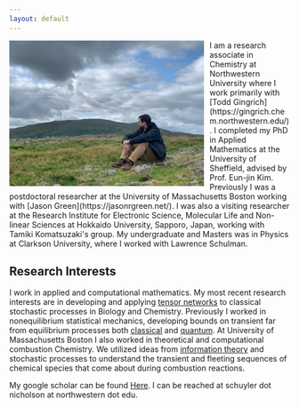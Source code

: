 ```yaml
---
layout: default
---
```



<img align="left" src="./images/Sky_Ingrham.jpg" class="profile-pic" width="350" style="margin-right: 10px;" style="margin-lower: 5px;">
I am a research associate in Chemistry at Northwestern University where I work primarily with [Todd Gingrich](https://gingrich.chem.northwestern.edu/). I completed my PhD in Applied Mathematics at the University of Sheffield, advised by Prof. Eun-jin Kim. Previously I was a postdoctoral researcher at the University of Massachusetts Boston working with [Jason Green](https://jasonrgreen.net/). I was also a visiting researcher at the Research Institute for Electronic Science, Molecular Life and Non-linear Sciences at Hokkaido University, Sapporo, Japan, working with Tamiki Komatsuzaki's group. My undergraduate and Masters was in Physics at Clarkson University, where I worked with Lawrence Schulman.

## Research Interests

I work in applied and computational mathematics. My most recent research interests are in developing and applying [tensor networks](https://journals.aps.org/prx/abstract/10.1103/PhysRevX.13.041006) to classical stochastic processes in Biology and Chemistry. Previously I worked in nonequilibrium statistical mechanics, developing bounds on transient far from equilibrium processes both [classical](https://www.nature.com/articles/s41567-020-0981-y) and [quantum](https://journals.aps.org/prx/abstract/10.1103/PhysRevX.12.011038). At University of Massachusetts Boston I also worked in theoretical and computational combustion Chemistry. We utilized ideas from [information theory](https://pubs.aip.org/aip/jcp/article/148/4/044102/75400) and stochastic processes to understand the transient and fleeting sequences of chemical species that come about during combustion reactions. 

My google scholar can be found [Here](https://scholar.google.com/citations?hl=en&user=_E-KXOgAAAAJ&view_op=list_works&sortby=pubdate). I can be reached at schuyler dot nicholson at northwestern dot edu.

